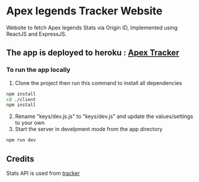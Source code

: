 # Apex legends Tracker Website

Website to fetch Apex legends Stats via Origin ID, Implemented using ReactJS and ExpressJS.

## The app is deployed to heroku : [Apex Tracker](https://sameh-apex-tracker.herokuapp.com/)<br />

### To run the app locally 
1. Clone the project then run this command to install all dependencies
```bash
npm install
cd ./client 
npm install
```
2. Rename "keys/dev.js.js" to "keys/dev.js" and update the values/settings to your own
3. Start the server in develpment mode from the app directory
```bash
npm run dev
```

## Credits
Stats API is used from [tracker](https://tracker.gg/developers)
